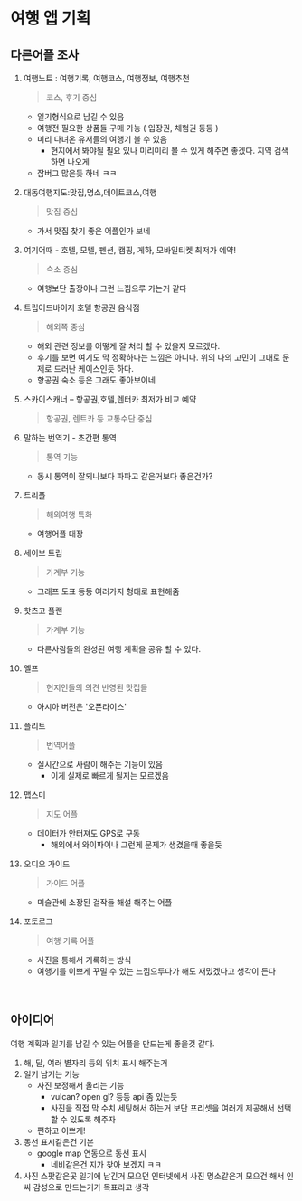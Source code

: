 # 여행 앱 기획 

## 다른어플 조사
1. 여행노트 : 여행기록, 여행코스, 여행정보, 여행추천     
    > 코스, 후기 중심
    - 일기형식으로 남길 수 있음
    - 여행전 필요한 상품들 구매 가능 ( 입장권, 체험권 등등 )
    - 미리 다녀온 유저들의 여행기 볼 수 있음
        - 현지에서 봐야될 필요 있나 미리미리 볼 수 있게 해주면 좋겠다. 지역 검색하면 나오게
    - 잡버그 많은듯 하네 ㅋㅋ

2. 대동여행지도:맛집,명소,데이트코스,여행 
    > 맛집 중심                 
    - 가서 맛집 찾기 좋은 어플인가 보네
    
3. 여기어때 - 호텔, 모텔, 펜션, 캠핑, 게하, 모바일티켓 최저가 예약! 
    > 숙소 중심
    - 여행보단 출장이나 그런 느낌으루 가는거 같다

4. 트립어드바이저 호텔 항공권 음식점
    > 해외쪽 중심
    - 해외 관련 정보를 어떻게 잘 처리 할 수 있을지 모르겠다. 
    - 후기를 보면 여기도 막 정확하다는 느낌은 아니다. 위의 나의 고민이 그대로 문제로 드러난 케이스인듯 하다.
    - 항공권 숙소 등은 그래도 좋아보이네

5. 스카이스캐너 – 항공권,호텔,렌터카 최저가 비교 예약
    > 항공권, 렌트카 등 교통수단 중심

6. 말하는 번역기 - 초간편 통역
    > 통역 기능
    - 동시 통역이 잘되나보다 파파고 같은거보다 좋은건가?

7. 트리플
    > 해외여행 특화
    - 여행어플 대장

8. 세이브 트립
    > 가계부 기능
    - 그래프 도표 등등 여러가지 형태로 표현해줌

9. 핫츠고 플랜
    > 가계부 기능
    - 다른사람들의 완성된 여행 계획을 공유 할 수 있다.

10. 옐프
    > 현지인들의 의견 반영된 맛집들
    - 아시아 버전은 '오픈라이스'

11. 플리토
    > 번역어플
    - 실시간으로 사람이 해주는 기능이 있음
        - 이게 실제로 빠르게 될지는 모르겠음

12. 맵스미
    > 지도 어플
    - 데이터가 안터져도 GPS로 구동
        - 해외에서 와이파이나 그런게 문제가 생겼을때 좋을듯

13. 오디오 가이드
    > 가이드 어플
    - 미술관에 소장된 걸작들 해설 해주는 어플

14. 포토로그
    > 여행 기록 어플
    - 사진을 통해서 기록하는 방식
    - 여행기를 이쁘게 꾸밀 수 있는 느낌으루다가 해도 재밌겠다고 생각이 든다
    
<br/>

## 아이디어

여행 계획과 일기를 남길 수 있는 어플을 만드는게 좋을것 같다.

1. 해, 달, 여러 별자리 등의 위치 표시 해주는거
2. 일기 남기는 기능
    - 사진 보정해서 올리는 기능
        - vulcan? open gl? 등등 api 좀 있는듯
        - 사진을 직접 막 수치 세팅해서 하는거 보단 프리셋을 여러개 제공해서 선택 할 수 있도록 해주자
    - 편하고 이쁘게!
3. 동선 표시같은건 기본
    - google map 연동으로 동선 표시
        - 네비같은건 지가 찾아 보겠지 ㅋㅋ
4. 사진 스팟같은곳 일기에 남긴거 모으던 인터넷에서 사진 명소같은거 모으건 해서 인싸 감성으로 만드는거가 목표라고 생각
